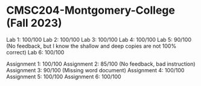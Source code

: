 # CMSC204-Montgomery-College (Fall 2023)


Lab 1: 100/100
Lab 2: 100/100
Lab 3: 100/100
Lab 4: 100/100
Lab 5: 90/100 (No feedback, but I know the shallow and deep copies are not 100% correct)
Lab 6: 100/100

Assignment 1: 100/100
Assignment 2: 85/100 (No feedback, bad instruction)
Assignment 3: 90/100 (Missing word document)
Assignment 4: 100/100
Assignment 5: 100/100
Assignment 6: 100/100
